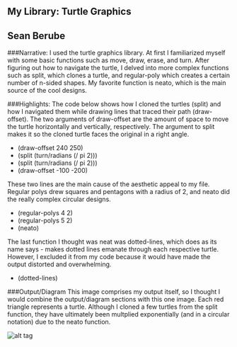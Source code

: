 
## My Library: Turtle Graphics
## Sean Berube

###Narrative:
I used the turtle graphics library. At first I familiarized myself with some basic functions such as move, draw, erase, and turn. After figuring out how to navigate the turtle, I delved into more complex functions such as split, which clones a turtle, and regular-poly which creates a certain number of n-sided shapes. My favorite function is neato, which is the main source of the cool designs.

###Highlights:
The code below shows how I cloned the turtles (split) and how I navigated them while drawing lines that traced their path (draw-offset). The two arguments of draw-offset are the amount of space to move the turtle horizontally and vertically, respectively. The argument to split makes it so the cloned turtle faces the original in a right angle.
* (draw-offset 240 250)
* (split (turn/radians (/ pi 2)))
* (split (turn/radians (/ pi 2)))
* (draw-offset -100 -200)
 
These two lines are the main cause of the aesthetic appeal to my file. Regular polys drew squares and pentagons with a radius of 2, and neato did the really complex circular designs.
* (regular-polys 4 2)
* (regular-polys 5 2)
* (neato)

The last function I thought was neat was dotted-lines, which does as its name says - makes dotted lines emanate through each respective turtle. However, I excluded it from my code because it would have made the output distorted and overwhelming.
* (dotted-lines)

###Output/Diagram
This image comprises my output itself, so I thought I would combine the output/diagram sections with this one image. Each red triangle represents a turtle. Although I cloned a few turtles from the split function, they have ultimately been multplied exponentially (and in a circular notation) due to the neato function. 

![alt tag](https://github.com/sberube484/FP1/blob/master/output.PNG)
